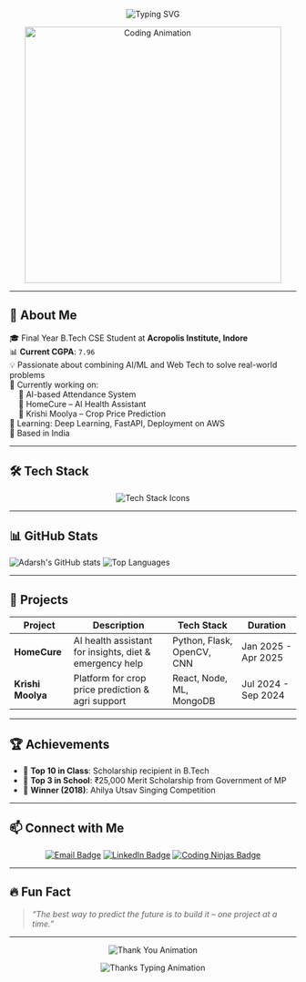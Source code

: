 <!-- Animated SVG Banner -->
<p align="center">
  <img src="https://readme-typing-svg.demolab.com?font=Fira+Code&size=24&pause=1000&color=FCA311&center=true&vCenter=true&width=435&lines=Hi+%F0%9F%91%8B%2C+I'm+Adarsh+Yadav;Aspiring+Software+Engineer;AI+%7C+ML+%7C+Web+Dev+Enthusiast;Loves+Solving+Real+World+Problems" alt="Typing SVG" />
</p>

<!-- Animated Image -->
<p align="center">
  <img src="https://cdn.dribbble.com/users/1162077/screenshots/3848914/media/7ed7d5ca074b48b328150e5a231e8d1f.gif" width="450" alt="Coding Animation" />
</p>

---

## 🚀 About Me

🎓 Final Year B.Tech CSE Student at **Acropolis Institute, Indore**  
📊 **Current CGPA**: `7.96`  
💡 Passionate about combining AI/ML and Web Tech to solve real-world problems  
💼 Currently working on:  
&nbsp;&nbsp;&nbsp;&nbsp;🔹 AI-based Attendance System  
&nbsp;&nbsp;&nbsp;&nbsp;🔹 HomeCure – AI Health Assistant  
&nbsp;&nbsp;&nbsp;&nbsp;🔹 Krishi Moolya – Crop Price Prediction  
🌱 Learning: Deep Learning, FastAPI, Deployment on AWS  
📍 Based in India

---

## 🛠️ Tech Stack

<p align="center">
  <img src="https://skillicons.dev/icons?i=cpp,python,js,html,css,react,nodejs,express,mongodb,mysql,git,github,vscode" alt="Tech Stack Icons" />
</p>

---


## 📊 GitHub Stats
![Adarsh's GitHub stats](https://github-readme-stats.vercel.app/api?username=Adarsh123&show_icons=true&theme=radical)
![Top Languages](https://github-readme-stats.vercel.app/api/top-langs/?username=Adarsh123&layout=compact&theme=radical)


---

## 💼 Projects

| Project | Description | Tech Stack | Duration |
|--------|-------------|------------|----------|
| **HomeCure** | AI health assistant for insights, diet & emergency help | Python, Flask, OpenCV, CNN | Jan 2025 - Apr 2025 |
| **Krishi Moolya** | Platform for crop price prediction & agri support | React, Node, ML, MongoDB | Jul 2024 - Sep 2024 |

---
## 🏆 Achievements

- 🏅 **Top 10 in Class**: Scholarship recipient in B.Tech  
- 🥉 **Top 3 in School**: ₹25,000 Merit Scholarship from Government of MP  
- 🎤 **Winner (2018)**: Ahilya Utsav Singing Competition  

---
## 📫 Connect with Me

<p align="center">
  <a href="mailto:adarshyadav8871@gmail.com"><img src="https://img.shields.io/badge/Email-D14836?style=for-the-badge&logo=gmail&logoColor=white" alt="Email Badge"></a>
  <a href="https://www.linkedin.com/in/adarsh-yadav-248a73279/"><img src="https://img.shields.io/badge/LinkedIn-blue?style=for-the-badge&logo=linkedin&logoColor=white" alt="LinkedIn Badge"></a>
  <a href="https://www.naukri.com/code360/profile/5bec622a-a09d-421d-a762-c34728eefcf9"><img src="https://img.shields.io/badge/Coding%20Ninjas-orange?style=for-the-badge&logo=codeforces&logoColor=white" alt="Coding Ninjas Badge"></a>
</p>

---

## 🔥 Fun Fact

> *“The best way to predict the future is to build it – one project at a time.”*

---

<p align="center">
  <img src="https://readme-typing-svg.demolab.com?font=Fira+Code&size=20&pause=1000&color=FCA311&center=true&vCenter=true&width=435&lines=Thanks+for+visiting+my+profile!;Show+some+%E2%9D%A4%EF%B8%8F+by+starring+my+repos!" alt="Thank You Animation" />
</p>


<!-- Animated Thank You -->
<p align="center">
  <img src="https://readme-typing-svg.demolab.com?font=Fira+Code&size=20&pause=1000&color=FF3CAC&center=true&vCenter=true&width=500&lines=Thanks+for+visiting+my+GitHub!;Show+some+%E2%9D%A4%EF%B8%8F+by+starring+my+repos!" alt="Thanks Typing Animation" />
</p>



